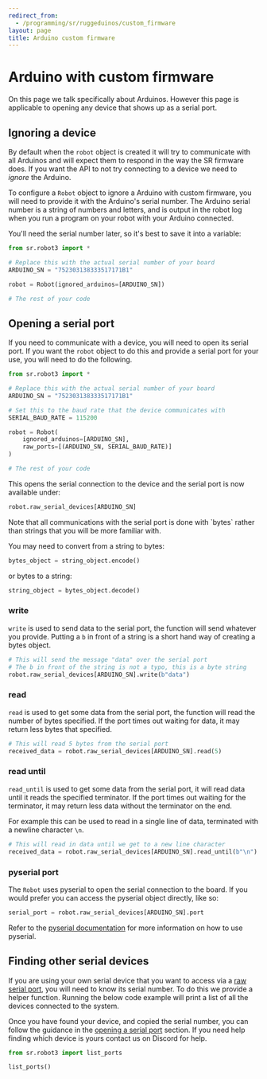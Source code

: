 ```yaml
---
redirect_from:
  - /programming/sr/ruggeduinos/custom_firmware
layout: page
title: Arduino custom firmware
---
```


# Arduino with custom firmware

<div class="info" markdown="1">
On this page we talk specifically about Arduinos.
However this page is applicable to opening any device that shows up as a serial port.
</div>

## Ignoring a device

By default when the `robot` object is created it will try to communicate with all Arduinos and will expect them to respond in the way the SR firmware does.
If you want the API to not try connecting to a device we need to *ignore* the Arduino.

To configure a `Robot` object to ignore a Arduino with custom firmware, you will need to provide it with the Arduino's serial number.
The Arduino serial number is a string of numbers and letters, and is output in the robot log when you run a program on your robot with your Arduino connected.

You'll need the serial number later, so it's best to save it into a variable:

~~~~~ python
from sr.robot3 import *

# Replace this with the actual serial number of your board
ARDUINO_SN = "752303138333517171B1"

robot = Robot(ignored_arduinos=[ARDUINO_SN])

# The rest of your code
~~~~~


## Opening a serial port

If you need to communicate with a device, you will need to open its serial port.
If you want the `robot` object to do this and provide a serial port for your use, you will need to do the following.

~~~~~ python
from sr.robot3 import *

# Replace this with the actual serial number of your board
ARDUINO_SN = "752303138333517171B1"

# Set this to the baud rate that the device communicates with
SERIAL_BAUD_RATE = 115200

robot = Robot(
    ignored_arduinos=[ARDUINO_SN],
    raw_ports=[(ARDUINO_SN, SERIAL_BAUD_RATE)]
)

# The rest of your code
~~~~~

This opens the serial connection to the device and the serial port is now available under:

~~~~~ python
robot.raw_serial_devices[ARDUINO_SN]
~~~~~

<div class="info" markdown="1">
Note that all communications with the serial port is done with `bytes` rather than strings that you will be more familiar with.

You may need to convert from a string to bytes:

~~~~~ python
bytes_object = string_object.encode()
~~~~~

or bytes to a string:

~~~~~ python
string_object = bytes_object.decode()
~~~~~
</div>


### write

`write` is used to send data to the serial port, the function will send whatever you provide.
Putting a `b` in front of a string is a short hand way of creating a bytes object.

~~~~~ python
# This will send the message "data" over the serial port
# The b in front of the string is not a typo, this is a byte string
robot.raw_serial_devices[ARDUINO_SN].write(b"data")
~~~~~


### read

`read` is used to get some data from the serial port, the function will read the number of bytes specified.
If the port times out waiting for data, it may return less bytes that specified.

~~~~~ python
# This will read 5 bytes from the serial port
received_data = robot.raw_serial_devices[ARDUINO_SN].read(5)
~~~~~


### read until

`read_until` is used to get some data from the serial port, it will read data until it reads the specified terminator.
If the port times out waiting for the terminator, it may return less data without the terminator on the end.

For example this can be used to read in a single line of data, terminated with a newline character `\n`.

~~~~~ python
# This will read in data until we get to a new line character
received_data = robot.raw_serial_devices[ARDUINO_SN].read_until(b"\n")
~~~~~


### pyserial port

The `Robot` uses pyserial to open the serial connection to the board.
If you would prefer you can access the pyserial object directly, like so:

~~~~~ python
serial_port = robot.raw_serial_devices[ARDUINO_SN].port
~~~~~

Refer to the [pyserial documentation](https://pyserial.readthedocs.org/en/latest/) for more information on how to use pyserial.


## Finding other serial devices

If you are using your own serial device that you want to access via a [raw serial port](#opening-a-serial-port), you will need to know its serial number.
To do this we provide a helper function.
Running the below code example will print a list of all the devices connected to the system.

Once you have found your device, and copied the serial number, you can follow the guidance in the [opening a serial port](#opening-a-serial-port) section.
If you need help finding which device is yours contact us on Discord for help.

~~~~~ python
from sr.robot3 import list_ports

list_ports()
~~~~~
